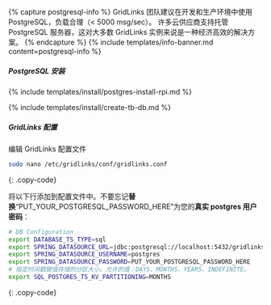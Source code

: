 {% capture postgresql-info %}
GridLinks 团队建议在开发和生产环境中使用 PostgreSQL，负载合理（< 5000 msg/sec）。
许多云供应商支持托管 PostgreSQL 服务器，这对大多数 GridLinks 实例来说是一种经济高效的解决方案。
{% endcapture %}
{% include templates/info-banner.md content=postgresql-info %}

##### PostgreSQL 安装

{% include templates/install/postgres-install-rpi.md %}

{% include templates/install/create-tb-db.md %}

##### GridLinks 配置

编辑 GridLinks 配置文件

```bash 
sudo nano /etc/gridlinks/conf/gridlinks.conf
``` 
{: .copy-code}

将以下行添加到配置文件中。不要忘记**替换**“PUT_YOUR_POSTGRESQL_PASSWORD_HERE”为您的**真实 postgres 用户密码**：

```bash
# DB Configuration 
export DATABASE_TS_TYPE=sql
export SPRING_DATASOURCE_URL=jdbc:postgresql://localhost:5432/gridlinks
export SPRING_DATASOURCE_USERNAME=postgres
export SPRING_DATASOURCE_PASSWORD=PUT_YOUR_POSTGRESQL_PASSWORD_HERE
# 指定时间戳键值存储的分区大小。允许的值：DAYS、MONTHS、YEARS、INDEFINITE。
export SQL_POSTGRES_TS_KV_PARTITIONING=MONTHS
```
{: .copy-code}